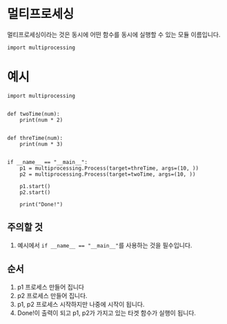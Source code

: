 # 멀티프로세싱
멀티프로세싱이라는 것은 동시에 어떤 함수를 동시에 실행할 수 있는 모듈 이름입니다.

```
import multiprocessing
```

# 예시
```
import multiprocessing


def twoTime(num):
    print(num * 2)


def threTime(num):
    print(num * 3)


if __name__ == "__main__":
    p1 = multiprocessing.Process(target=threTime, args=(10, ))
    p2 = multiprocessing.Process(target=twoTime, args=(10, ))

    p1.start()
    p2.start()

    print("Done!")

```

## 주의할 것
1. 예시에서 `if __name__ == "__main__"`를 사용하는 것을 필수입니다.

## 순서
1. p1 프로세스 만들어 집니다
2. p2 프로세스 만들어 집니다.
3. p1, p2 프로세스 시작하지만 나중에 시작이 됩니다.
4. Done!이 출력이 되고 p1, p2가 가지고 있는 타겟 함수가 실행이 됩니다.
